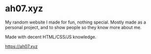 # ah07.xyz
My random website I made for fun, nothing special. Mostly made as a personal project, and to show people so they know more about me.

Made with decent HTML/CSS/JS knowledge.

https://ah07.xyz
